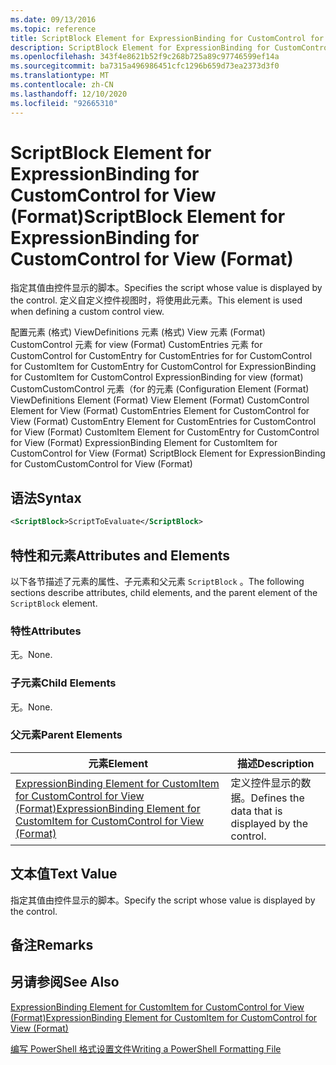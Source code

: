 ```yaml
---
ms.date: 09/13/2016
ms.topic: reference
title: ScriptBlock Element for ExpressionBinding for CustomControl for View (Format)
description: ScriptBlock Element for ExpressionBinding for CustomControl for View (Format)
ms.openlocfilehash: 343f4e8621b52f9c268b725a89c97746599ef14a
ms.sourcegitcommit: ba7315a496986451cfc1296b659d73ea2373d3f0
ms.translationtype: MT
ms.contentlocale: zh-CN
ms.lasthandoff: 12/10/2020
ms.locfileid: "92665310"
---
```

# <a name="scriptblock-element-for-expressionbinding-for-customcontrol-for-view-format"></a><span data-ttu-id="afb16-103">ScriptBlock Element for ExpressionBinding for CustomControl for View (Format)</span><span class="sxs-lookup"><span data-stu-id="afb16-103">ScriptBlock Element for ExpressionBinding for CustomControl for View (Format)</span></span>

<span data-ttu-id="afb16-104">指定其值由控件显示的脚本。</span><span class="sxs-lookup"><span data-stu-id="afb16-104">Specifies the script whose value is displayed by the control.</span></span> <span data-ttu-id="afb16-105">定义自定义控件视图时，将使用此元素。</span><span class="sxs-lookup"><span data-stu-id="afb16-105">This element is used when defining a custom control view.</span></span>

<span data-ttu-id="afb16-106">配置元素 (格式) ViewDefinitions 元素 (格式) View 元素 (Format) CustomControl 元素 for view (Format) CustomEntries 元素 for CustomControl for CustomEntry for CustomEntries for for CustomControl for CustomItem for CustomEntry for CustomControl for ExpressionBinding for CustomItem for CustomControl ExpressionBinding for view (format) CustomCustomControl 元素（for 的元素 (</span><span class="sxs-lookup"><span data-stu-id="afb16-106">Configuration Element (Format) ViewDefinitions Element (Format) View Element (Format) CustomControl Element for View (Format) CustomEntries Element for CustomControl for View (Format) CustomEntry Element for CustomEntries for CustomControl for View (Format) CustomItem Element for CustomEntry for CustomControl for View (Format) ExpressionBinding Element for CustomItem for CustomControl for View (Format) ScriptBlock Element for ExpressionBinding for CustomCustomControl for View (Format)</span></span>

## <a name="syntax"></a><span data-ttu-id="afb16-107">语法</span><span class="sxs-lookup"><span data-stu-id="afb16-107">Syntax</span></span>

```xml
<ScriptBlock>ScriptToEvaluate</ScriptBlock>
```

## <a name="attributes-and-elements"></a><span data-ttu-id="afb16-108">特性和元素</span><span class="sxs-lookup"><span data-stu-id="afb16-108">Attributes and Elements</span></span>

<span data-ttu-id="afb16-109">以下各节描述了元素的属性、子元素和父元素 `ScriptBlock` 。</span><span class="sxs-lookup"><span data-stu-id="afb16-109">The following sections describe attributes, child elements, and the parent element of the `ScriptBlock` element.</span></span>

### <a name="attributes"></a><span data-ttu-id="afb16-110">特性</span><span class="sxs-lookup"><span data-stu-id="afb16-110">Attributes</span></span>

<span data-ttu-id="afb16-111">无。</span><span class="sxs-lookup"><span data-stu-id="afb16-111">None.</span></span>

### <a name="child-elements"></a><span data-ttu-id="afb16-112">子元素</span><span class="sxs-lookup"><span data-stu-id="afb16-112">Child Elements</span></span>

<span data-ttu-id="afb16-113">无。</span><span class="sxs-lookup"><span data-stu-id="afb16-113">None.</span></span>

### <a name="parent-elements"></a><span data-ttu-id="afb16-114">父元素</span><span class="sxs-lookup"><span data-stu-id="afb16-114">Parent Elements</span></span>

|<span data-ttu-id="afb16-115">元素</span><span class="sxs-lookup"><span data-stu-id="afb16-115">Element</span></span>|<span data-ttu-id="afb16-116">描述</span><span class="sxs-lookup"><span data-stu-id="afb16-116">Description</span></span>|
|-------------|-----------------|
|[<span data-ttu-id="afb16-117">ExpressionBinding Element for CustomItem for CustomControl for View (Format)</span><span class="sxs-lookup"><span data-stu-id="afb16-117">ExpressionBinding Element for CustomItem for CustomControl for View (Format)</span></span>](./expressionbinding-element-for-customitem-for-customcontrol-for-view-format.md)|<span data-ttu-id="afb16-118">定义控件显示的数据。</span><span class="sxs-lookup"><span data-stu-id="afb16-118">Defines the data that is displayed by the control.</span></span>|

## <a name="text-value"></a><span data-ttu-id="afb16-119">文本值</span><span class="sxs-lookup"><span data-stu-id="afb16-119">Text Value</span></span>

<span data-ttu-id="afb16-120">指定其值由控件显示的脚本。</span><span class="sxs-lookup"><span data-stu-id="afb16-120">Specify the script whose value is displayed by the control.</span></span>

## <a name="remarks"></a><span data-ttu-id="afb16-121">备注</span><span class="sxs-lookup"><span data-stu-id="afb16-121">Remarks</span></span>

## <a name="see-also"></a><span data-ttu-id="afb16-122">另请参阅</span><span class="sxs-lookup"><span data-stu-id="afb16-122">See Also</span></span>

[<span data-ttu-id="afb16-123">ExpressionBinding Element for CustomItem for CustomControl for View (Format)</span><span class="sxs-lookup"><span data-stu-id="afb16-123">ExpressionBinding Element for CustomItem for CustomControl for View (Format)</span></span>](./expressionbinding-element-for-customitem-for-customcontrol-for-view-format.md)

[<span data-ttu-id="afb16-124">编写 PowerShell 格式设置文件</span><span class="sxs-lookup"><span data-stu-id="afb16-124">Writing a PowerShell Formatting File</span></span>](./writing-a-powershell-formatting-file.md)
